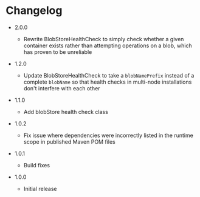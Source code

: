 # Changelog

*   2.0.0
    *   Rewrite BlobStoreHealthCheck to simply check whether a given container exists rather than attempting operations on a blob, which has proven to be unreliable

*   1.2.0
    *   Update BlobStoreHealthCheck to take a `blobNamePrefix` instead of a complete `blobName` so that health checks in multi-node installations don't interfere with each other

*   1.1.0
    *   Add blobStore health check class

*   1.0.2
    *   Fix issue where dependencies were incorrectly listed in the runtime scope in published Maven POM files

*   1.0.1
    *   Build fixes

*   1.0.0
    *   Initial release
